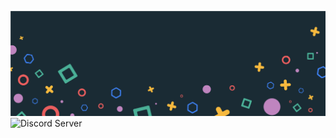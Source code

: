 ![header](./assets/header.png)
![Discord Server](https://img.shields.io/discord/821078039576051753?label=Discord) 